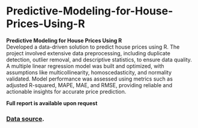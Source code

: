 # Predictive-Modeling-for-House-Prices-Using-R

**Predictive Modeling for House Prices Using R**  
Developed a data-driven solution to predict house prices using R. The project involved extensive data preprocessing, including duplicate detection, outlier removal, and descriptive statistics, to ensure data quality. A multiple linear regression model was built and optimized, with assumptions like multicollinearity, homoscedasticity, and normality validated. Model performance was assessed using metrics such as adjusted R-squared, MAPE, MAE, and RMSE, providing reliable and actionable insights for accurate price prediction.

**Full report is available upon request**

###  [Data source](https://www.kaggle.com/datasets/harishkumardatalab/housing-price-prediction/data).
